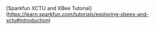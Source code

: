 
[Sparkfun XCTU and XBee Tutorial] (https://learn.sparkfun.com/tutorials/exploring-xbees-and-xctu#introduction)
